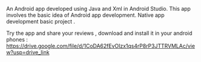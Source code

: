 An Android app developed using Java and Xml in Android Studio.
This app involves the basic idea of Android app development.
Native app development basic project .

Try the app and share your reviews , download and install it in your android phones : 
https://drive.google.com/file/d/1CoDA62fEvOIzx1qs4rP8rP3JTTRVMLAc/view?usp=drive_link
